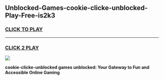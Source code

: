 
## Unblocked-Games-cookie-clicke-unblocked-Play-Free-is2k3
<h3>
<a href="https://premium76.site?title=cookie-clicke-unblocked&ref=20M">CLICK TO PLAY</a></h3>
<hr>

<h3>
<a href="https://premium76.site?title=cookie-clicke-unblocked&ref=20M">CLICK 2 PLAY</a>
  
</h3>

<a href="https://premium76.site?title=cookie-clicke-unblocked&ref=19M"><img src="https://clearcache.store/games.png"></a>


**cookie-clicke-unblocked games unblocked: Your Gateway to Fun and Accessible Online Gaming**
